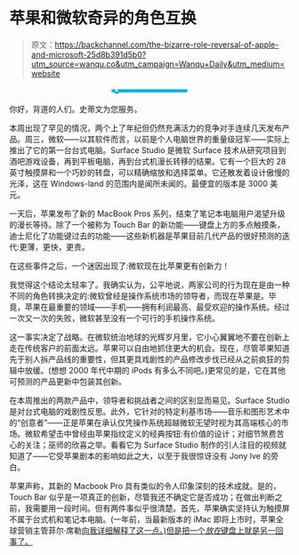 # 苹果和微软奇异的角色互换

> 原文：<https://backchannel.com/the-bizarre-role-reversal-of-apple-and-microsoft-25d8b391d5b0?utm_source=wanqu.co&utm_campaign=Wanqu+Daily&utm_medium=website>

![](img/1ec43c9110708f90b195475fffdfb193.png)

你好，背道的人们。史蒂文为您服务。

本周出现了罕见的情况，两个上了年纪但仍然充满活力的竞争对手连续几天发布产品。周三，微软——以其软件而言，以前是个人电脑世界的重量级冠军——实际上推出了它的第一台台式电脑。Surface Studio 是微软 Surface 技术从研究项目到酒吧游戏设备，再到平板电脑，再到台式机漫长转移的结果。它有一个巨大的 28 英寸触摸屏和一个巧妙的转盘，可以精确缩放和选择菜单。它还散发着设计傲慢的光泽，这在 Windows-land 的范围内是闻所未闻的。最便宜的版本是 3000 美元。

一天后，苹果发布了新的 MacBook Pros 系列，结束了笔记本电脑用户渴望升级的漫长等待。除了一个被称为 Touch Bar 的新功能——键盘上方的多点触摸条，迪士尼化了功能键过去的功能——这些新机器是苹果目前几代产品的很好预测的迭代:更薄，更快，更贵。

在这些事件之后，一个迷因出现了:微软现在比苹果更有创新力！

我觉得这个结论太轻率了。我确实认为，公平地说，两家公司的行为现在是由一种不同的角色转换决定的:微软曾经是操作系统市场的领导者，而现在苹果是。毕竟，苹果在最重要的领域——手机——拥有利润最高、最受欢迎的操作系统。经过一次又一次的失败，微软甚至没有一个可行的手机操作系统。

这一事实决定了战略。在微软统治地球的光辉岁月里，它小心翼翼地不要在创新上走在传统客户的前面太远。苹果可以自由地抓住更大的机会。现在，尽管苹果知道先于别人拆产品线的重要性，但其更具戏剧性的产品修改步伐已经从之前疯狂的剪辑中放缓。(想想 2000 年代中期的 iPods 有多么不同吧。)更常见的是，它在其他可预测的产品更新中包装其创新。

在本周推出的两款产品中，领导者和挑战者之间的区别显而易见。Surface Studio 是对台式电脑的戏剧性反思。此外，它针对的特定利基市场——音乐和图形艺术中的“创意者”——正是苹果在承认仅凭操作系统超越微软无望时视为其高端核心的市场。微软希望击中曾经由苹果指纹定义的经典按钮:有价值的设计；对细节煞费苦心的关注；巫师的欣喜之举。看看它为 Surface Studio 制作的引人注目的视频就知道了——它受苹果剧本的影响如此之大，以至于我很惊讶没有 Jony Ive 的旁白。

苹果声称，其新的 Macbook Pro 具有类似的令人印象深刻的技术成就。是的，Touch Bar 似乎是一项真正的创新，尽管我还不确定它是否成功；在做出判断之前，我需要用一段时间。但有两件事似乎很清楚。首先，苹果确实坚持认为触摸屏不属于台式机和笔记本电脑。(一年前，当最新版本的 iMac 即将上市时，苹果全球营销主管菲尔·席勒[向我详细解释了这一点。)但是把一个*放在*键盘上就是另一回事了。](https://backchannel.com/exclusive-why-apple-is-still-sweating-the-details-on-imac-531a95e50c91#.10h2rz8zb)